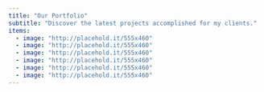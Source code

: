 ```yaml
---
title: "Our Portfolio"
subtitle: "Discover the latest projects accomplished for my clients."
items:
  - image: "http://placehold.it/555x460"
  - image: "http://placehold.it/555x460"
  - image: "http://placehold.it/555x460"
  - image: "http://placehold.it/555x460"
  - image: "http://placehold.it/555x460"
  - image: "http://placehold.it/555x460"
---
```


